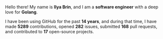 Hello there! My name is **Ilya Brin**, and I am a **software engineer** with a deep love for **Golang**.

I have been using GitHub for the past **14 years**, and during that time, I have made **5289** contributions, opened **282** issues, submitted **168** pull requests, and contributed to **17** open-source projects.
